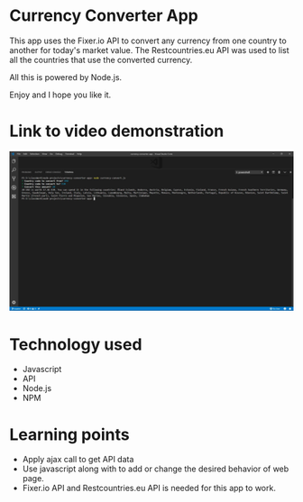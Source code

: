 # Currency Converter App

This app uses the Fixer.io API to convert any currency from one country to another for today's market value. The Restcountries.eu API was used to list all the countries that use the converted currency.

All this is powered by Node.js.

Enjoy and I hope you like it.

# Link to video demonstration
[![Watch the video](https://github.com/leronj23/currency-convert-app/blob/master/screenshot/currency-convert-app-screenshot.jpg)](https://youtu.be/G1qU75YajwY)

# Technology used
* Javascript
* API
* Node.js
* NPM


# Learning points
* Apply ajax call to get API data
* Use javascript along with  to add or change the desired behavior of web page.
* Fixer.io API and Restcountries.eu API is needed for this app to work.
